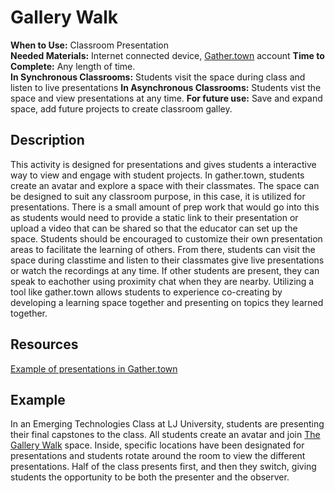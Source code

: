 # Gallery Walk

**When to Use:** Classroom Presentation    
**Needed Materials:** Internet connected device, [Gather.town](https://gather.town/) account 
**Time to Complete:** Any length of time.     
**In Synchronous Classrooms:** Students visit the space during class and listen to live presentations 
**In Asynchronous Classrooms:**  Students vist the space and view presentations at any time.
**For future use:** Save and expand space, add future projects to create classroom galley. 

## Description 
This activity is designed for presentations and gives students a interactive way to view and engage with student projects. In gather.town, students create an avatar and explore a space with their classmates. The space can be designed to suit any classroom purpose, in this case, it is utilized for presentations. There is a small amount of prep work that would go into this as students would need to provide a static link to their presentation or upload a video that can be shared so that the educator can set up the space. Students should be encouraged to customize their own presentation areas to facilitate the learning of others. From there, students can visit the space during classtime and listen to their classmates give live presentations or watch the recordings at any time. If other students are present, they can speak to eachother using proximity chat when they are nearby. Utilizing a tool like gather.town allows students to experience co-creating by developing a learning space together and presenting on topics they learned together.

## Resources 

[Example of presentations in Gather.town](https://www.youtube.com/watch?v=_eAEgZ6LT3k)

## Example 

In an Emerging Technologies Class at LJ University, students are presenting their final capstones to the class. All students create an avatar and join [The Gallery Walk](https://gather.town/app/vtEHdOW8VV5JF6uI/The%20Gallery%20Walk) space. Inside, specific locations have been designated for presentations and students rotate around the room to view the different presentations. Half of the class presents first, and then they switch, giving students the opportunity to be both the presenter and the observer.

